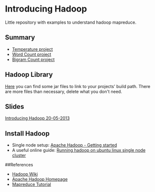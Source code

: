 Introducing Hadoop
==================

Little repository with examples to understand hadoop mapreduce.

## Summary

* [Temperature project](https://github.com/H4ml3t/introducing_hadoop/tree/master/Temperature)
* [Word Count project](https://github.com/H4ml3t/introducing_hadoop/tree/master/Word%20Count)
* [Bigram Count project](https://github.com/H4ml3t/Introducing-Hadoop/tree/master/Bigram%20Count)

## Hadoop Library

[Here](https://dl.dropboxusercontent.com/u/28262951/hadoop-libraries.zip) you can find some jar files to link to your projects' build path.
There are more files than necessary, delete what you don't need.

## Slides

[Introducing Hadoop 20-05-2013](https://github.com/H4ml3t/Introducing-Hadoop/raw/master/Slides/Introducing.hadoop.pdf)

## Install Hadoop

* Single node setup: [Apache Hadoop - Getting started](http://hadoop.apache.org/docs/stable/single_node_setup.html)
* A useful online guide: [Running hadoop on ubuntu linux single node cluster](http://www.michael-noll.com/tutorials/running-hadoop-on-ubuntu-linux-single-node-cluster/)

##References

* [Hadoop Wiki](http://wiki.apache.org/hadoop/)
* [Apache Hadoop Homepage](http://hadoop.apache.org/)
* [Mapreduce Tutorial](http://hadoop.apache.org/docs/stable/mapred_tutorial.html)
